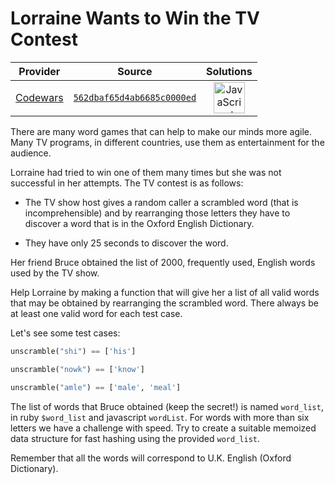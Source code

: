 [_metadata_:generated]: - "true"

# Lorraine Wants to Win the TV Contest

<!-- INFO TABLE BEGIN -->

| Provider                                        | Source                                                                               | Solutions                                                                                                                                                    |
| :---------------------------------------------: | :----------------------------------------------------------------------------------: | :----------------------------------------------------------------------------------------------------------------------------------------------------------: |
| [Codewars](../../../docs/providers/Codewars.md) | [`562dbaf65d4ab6685c0000ed`](https://www.codewars.com/kata/562dbaf65d4ab6685c0000ed) | [<img src="https://res.cloudinary.com/rascaltwo/image/upload/v1631924076/javascript_ehszr7.svg" alt="JavaScript" title="JavaScript" width="50" />](solve.js) |

<!-- INFO TABLE END -->

There are many word games that can help to make our minds more agile.
Many TV programs, in different countries, use them as entertainment for the audience.

Lorraine had tried to win one of them many times but she was not successful in her attempts. The TV contest is as follows:

- The TV show host gives a random caller a scrambled word (that is incomprehensible) and by rearranging those letters they have to discover a word that is in the Oxford English Dictionary.


- They have only 25 seconds to discover the word.

Her friend Bruce obtained the list of 2000, frequently used, English words used by the TV show.

Help Lorraine by making a function that will give her a list of all valid words that may be obtained by rearranging the scrambled word.
There always be at least one valid word for each test case.

Let's see some test cases:
```python 
unscramble("shi") == ['his']

unscramble("nowk") == ['know']

unscramble("amle") == ['male', 'meal']
```
The list of words that Bruce obtained (keep the secret!) is named ```word_list```, in ruby ```$word_list``` and javascript ```wordList```.
For words with more than six letters we have a challenge with speed.
Try to create a suitable memoized data structure for fast hashing using the provided ```word_list```.

Remember that all the words will correspond to U.K. English (Oxford Dictionary).
